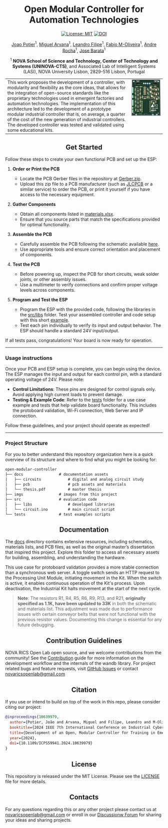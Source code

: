 <div  align="center"> 

# Open Modular Controller for Automation Technologies
[![License: MIT](https://img.shields.io/badge/License-MIT-red.svg)](https://opensource.org/licenses/MIT)
[![DOI](https://zenodo.org/badge/DOI/10.1109/ICPS59941.2024.10639979.svg)](https://doi.org/10.1109/ICPS59941.2024.10639979)

[Joao Potier](https://pt.linkedin.com/in/jo%C3%A3o-potier-5b1301228?trk=public_profile_samename-profile)<sup>1</sup>, 
[Miguel Arvana](https://scholar.google.com/citations?user=UBvr388AAAAJ&hl=pt-PT)<sup>1</sup>,
[Leandro Filipe](https://scholar.google.pt/citations?user=SoIohJwAAAAJ&hl=en)<sup>1</sup>,
[Fabio M-Oliveira](https://www.researchgate.net/profile/Fabio-M-Oliveira)<sup>1</sup>,
[Andre Rocha](https://scholar.google.pt/citations?user=k1GIyqcAAAAJ&hl=pt-PT)<sup>1</sup>,
[Jose Barata](https://scholar.google.pt/citations?user=4G8tKCsAAAAJ&hl=en)<sup>1</sup>

<sup>1</sup> **NOVA School of Science and Technology, Center of Technology and Systems (UNINOVA-CTS)**,
and Associated Lab of Intelligent Systems (LASI), NOVA University
Lisbon, 2829-516 Lisbon, Portugal

<table>
  <tr>
    <td style="vertical-align: top;">
      This work proposes the development of a controller, with modularity and flexibility as the core ideas, that allows for the integration of open-source standards like the proprietary technologies used in emergent factories and automation technologies. The implementation of this architecture led to the development of a prototype modular industrial controller that is, on average, a quarter of the cost of the new generation of industrial controllers. The developed controller was tested and validated using some educational kits.
    </td>
    <td style="vertical-align: top;">
      <img style="width: 1100px" src="imgs/PCB_4.jpg" alt="pcb" width="200"/>
    </td>
  </tr>
</table>

</div>

## <div align="center">Get Started</div>
Follow these steps to create your own functional PCB and set up the ESP:

1. **Order or Print the PCB**
   - Locate the PCB Gerber files in the repository at [Gerber.zip](./docs/pcb/Gerbers.zip).
   - Upload this zip file to a PCB manufacturer (such as [JLCPCB](https://jlcpcb.com/) or a similar service) to order the PCB, or print it yourself if you have access to the necessary equipment.

2. **Gather Components**
   - Obtain all components listed in [materials.xlsx](./docs/pcb/materials.xlsx).
   - Ensure that you source parts that match the specifications provided for optimal functionality.

3. **Assemble the PCB**
   - Carefully assemble the PCB following the schematic available [here](./imgs/schematic.png).
   - Use appropriate tools and ensure correct orientation and placement of components.

4. **Test the PCB**
   - Before powering up, inspect the PCB for short circuits, weak solder joints, or other assembly issues.
   - Use a multimeter to verify connections and confirm proper voltage levels across components.

5. **Program and Test the ESP**
   - Program the ESP with the provided code, following the libraries in the [src/libs](./src/libs) folder. Test your assembled controller and code setup with this short [example](./src/circuit.ino).
   - Test each pin individually to verify its input and output behavior. The ESP should handle a standard 24V input/output.

If all tests pass, congratulations! Your board is now ready for operation.

---

### Usage instructions
Once your PCB and ESP setup is complete, you can begin using the device. The ESP manages the input and output for each control pin, with a standard operating voltage of 24V. Please note:

- **Control Limitations**: These pins are designed for control signals only. Avoid applying high current loads to prevent damage.
- **Testing & Example Code**: Refer to the [tests](./tests/) folder for a use case example and tests that help validate board functionality. This includes the protoboard validation, Wi-Fi connection, Web Server and IP connection.

Follow these guidelines, and your project should operate as expected!

---

### Project Structure
For you to better understand this repository organization here is a quick overview of its structure and where to find what you might be looking for:
```
open-modular-controller
├── docs                # documentation assets
│   ├── circuits            # digital and analog circuit study
│   ├── pcb                 # pcb assets and materials
│   └── thesis.pdf          # master thesis
├── imgs                # images from this project
├── src                 # evaluation code
│   ├── libs                # developed libraries
│   └── circuit.ino         # main circuit script
└── tests               # test examples scripts
```

## <div align="center">Documentation</div>
The [docs](./docs/) directory contains extensive resources, including schematics, materials lists, and PCB files, as well as the original master’s dissertation that inspired this project. Explore this folder to access all necessary assets for building, assembling, and understanding the hardware.

This use case for protoboard validation provides a more stable connection than a synchronous web server. A toggle switch sends an HTTP request to the Processing Unit Module, initiating movement in the Kit. When the switch is active, it enables continuous operation of the Kit's process. Upon deactivation, the Industrial Kit halts movement at the start of the next cycle.

> **Note**: The resistors R1, R4, R5, R6, R9, R13, and R21, **originally specified as 1.1K, have been updated to 33K** in both the schematic and materials list. This adjustment was made due to performance issues with certain conveyor belts that were not functional with the previous resistor values. Documenting this change is essential for any future debugging.

## <div align="center">Contribution Guidelines</div>
NOVA RICS Open Lab open source, and we welcome contributions from the community! See the [Contribution](CONTRIBUTING.md) guide for more information on the development workflow and the internals of the wandb library. For project related bugs and feature requests, visit [GitHub Issues](https://github.com/NOVA-RICS-Open-Lab/open-modular-controller/issues) or contact novaricsopenlab@gmail.com

## <div align="center">Citation</div>
If you use or intend to build on top of  the work in this repo, please consider citing our project:
```bibtex
@inproceedings{10639979,
  author={Potier, João and Arvana, Miguel and Filipe, Leandro and M-Oliveira, Fabio and Rocha, Andre Dionisio and Barata, Jose},
  booktitle={2024 IEEE 7th International Conference on Industrial Cyber-Physical Systems (ICPS)}, 
  title={Development of an Open, Modular Controller for Training in Emergent Automation Technologies}, 
  year={2024},
  doi={10.1109/ICPS59941.2024.10639979}
}
```

## <div align="center">License</div>
This repository is released under the MIT License. Please see the [LICENSE](LICENSE) file for more details.

## <div align="center">Contacts</div>
For any questions regarding this or any other project please contact us at novaricsopenlab@gmail.com or enroll in our [Discussionw Forum](https://github.com/NOVA-RICS-Open-Lab/open-modular-controller/discussions) for sharing your ideas and sharing projects.
